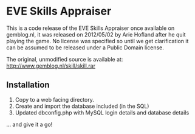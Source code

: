 EVE Skills Appraiser
====================

This is a code release of the EVE Skills Appraiser once available on gemblog.nl, it was released on 2012/05/02 by Arie Hofland after he quit playing the game. No license was specified so until we get clarification it can be assumed to be released under a Public Domain license.

The original, unmodified source is available at: http://www.gemblog.nl/skill/skill.rar

Installation
------------

1. Copy to a web facing directory.
2. Create and import the database included (in the SQL)
3. Updated dbconfig.php with MySQL login details and database details

... and give it a go! 